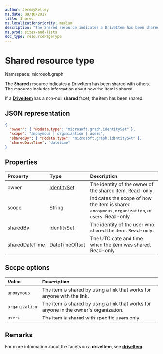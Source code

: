 ```yaml
---
author: JeremyKelley
ms.date: 09/10/2017
title: Shared
ms.localizationpriority: medium
description: "The Shared resource indicates a DriveItem has been shared with others."
ms.prod: sites-and-lists
doc_type: resourcePageType
---
```


# Shared resource type

Namespace: microsoft.graph

The **Shared** resource indicates a DriveItem has been shared with others.
The resource includes information about how the item is shared.

If a [**Driveitem**](driveitem.md) has a non-null **shared** facet, the item has been shared.

## JSON representation

<!-- {
  "blockType": "resource",
  "@odata.type": "microsoft.graph.shared",
  "optionalProperties": [ "sharedBy", "sharedDateTime" ]
}-->

```json
{
  "owner": { "@odata.type": "microsoft.graph.identitySet" },
  "scope": "anonymous | organization | users",
  "sharedBy": { "@odata.type": "microsoft.graph.identitySet" },
  "sharedDateTime": "datetime"
}
```

## Properties

| Property       | Type                          | Description
| :------------- |:------------------------------|:----------------------------
| owner          | [IdentitySet](identityset.md) | The identity of the owner of the shared item. Read-only.
| scope          | String                        | Indicates the scope of how the item is shared: `anonymous`, `organization`, or `users`. Read-only.
| sharedBy       | [identitySet](identityset.md) | The identity of the user who shared the item. Read-only.
| sharedDateTime | DateTimeOffset                | The UTC date and time when the item was shared. Read-only.

## Scope options

| Value          | Description                                                                           |
|:---------------|:--------------------------------------------------------------------------------------|
| `anonymous`    | The item is shared by using a link that works for anyone with the link.               |
| `organization` | The item is shared by using a link that works for anyone in the owner's organization. |
| `users`        | The item is shared with specific users only.                                          |

## Remarks

For more information about the facets on a **driveItem**, see [**driveItem**](driveitem.md).

<!-- {
  "type": "#page.annotation",
  "description": "The shared facet provides info about shared items.",
  "keywords": "shared,share,item,facet,onedrive",
  "section": "documentation",
  "suppressions": [
    "Warning: /api-reference/v1.0/resources/shared.md:
      Found potential enums in resource example that weren't defined in a table:(anonymous,organization,users) are in resource, but () are in table"
  ],
  "tocPath": "Facets/Shared"
} -->

